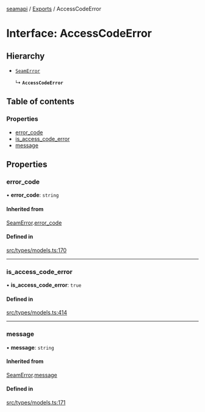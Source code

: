 [seamapi](../README.md) / [Exports](../modules.md) / AccessCodeError

# Interface: AccessCodeError

## Hierarchy

- [`SeamError`](SeamError.md)

  ↳ **`AccessCodeError`**

## Table of contents

### Properties

- [error\_code](AccessCodeError.md#error_code)
- [is\_access\_code\_error](AccessCodeError.md#is_access_code_error)
- [message](AccessCodeError.md#message)

## Properties

### error\_code

• **error\_code**: `string`

#### Inherited from

[SeamError](SeamError.md).[error_code](SeamError.md#error_code)

#### Defined in

[src/types/models.ts:170](https://github.com/seamapi/javascript/blob/main/src/types/models.ts#L170)

___

### is\_access\_code\_error

• **is\_access\_code\_error**: ``true``

#### Defined in

[src/types/models.ts:414](https://github.com/seamapi/javascript/blob/main/src/types/models.ts#L414)

___

### message

• **message**: `string`

#### Inherited from

[SeamError](SeamError.md).[message](SeamError.md#message)

#### Defined in

[src/types/models.ts:171](https://github.com/seamapi/javascript/blob/main/src/types/models.ts#L171)
